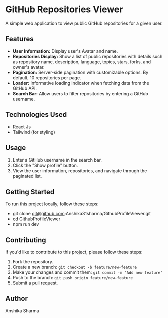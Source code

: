 # GitHub Repositories Viewer

A simple web application to view public GitHub repositories for a given user.

## Features

- **User Information:** Display user's Avatar and name.
- **Repositories Display:** Show a list of public repositories with details such as repository name, description, language, topics, stars, forks, and owner's avatar.
- **Pagination:** Server-side pagination with customizable options. By default, 10 repositories per page.
- **Loader:** Informative loading indicator when fetching data from the GitHub API.
- **Search Bar:** Allow users to filter repositories by entering a GitHub username.

## Technologies Used

- React Js
- Tailwind (for styling)

## Usage

1. Enter a GitHub username in the search bar.
2. Click the "Show  profile" button.
3. View the user information, repositories, and navigate through the paginated list.

## Getting Started

To run this project locally, follow these steps:

-  git clone git@github.com:Anshika31sharma/GithubProfileViewer.git
- cd GithubProfileViewer
- npm run dev


## Contributing

If you'd like to contribute to this project, please follow these steps:

1. Fork the repository.
2. Create a new branch: `git checkout -b feature/new-feature`
3. Make your changes and commit them: `git commit -m 'Add new feature'`
4. Push to the branch: `git push origin feature/new-feature`
5. Submit a pull request.

## Author

Anshika Sharma


